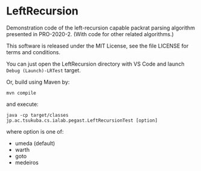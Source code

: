 # LeftRecursion
Demonstration code of the left-recursion capable packrat parsing algorithm presented in PRO-2020-2.
(With code for other related algorithms.)

This software is released under the MIT License, see the file LICENSE for terms and conditions.

You can just open the LeftRecursion directory with VS Code and launch
``Debug (Launch)-LRTest`` target.

Or, build using Maven by:

``mvn compile``

and execute:

``java -cp target/classes jp.ac.tsukuba.cs.ialab.pegast.LeftRecursionTest [option]``

where option is one of:
- umeda   (default)
- warth
- goto
- medeiros
